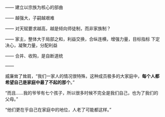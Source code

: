 ——
建立以宗族为核心的部曲

——
越强大，子嗣越艰难

——
对天赋要求越高，越是倾向师徒制，而非家族制？

——
家主，整体大于局部之和，利益交换，合纵连横，增强力量，目标指标
下定决心，凝聚力量，分配利益

——
合并、收购，是自断道统

——

威廉耸了耸肩，“我们一家人的情况很特殊，这种成员极多的大家庭中，**每个人都希望自己是家庭中最了不起的那个**。”

“而且……我的爷爷有七个孩子，所以很多时候不完全是我们自己，也为了我们的父母。”

“他们更在乎自己在家庭中的地位，人老了可能都这样。”

